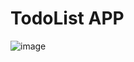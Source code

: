 # TodoList APP

![image](https://user-images.githubusercontent.com/89058210/145327461-12f036c7-13b5-4d18-b979-03623d95bef8.png)
